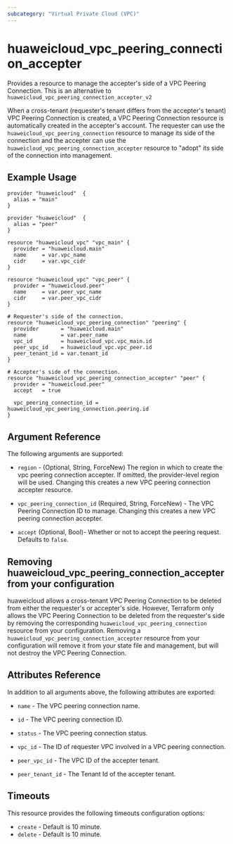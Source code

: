 ```yaml
---
subcategory: "Virtual Private Cloud (VPC)"
---
```


# huaweicloud_vpc_peering_connection_accepter

Provides a resource to manage the accepter's side of a VPC Peering Connection.
This is an alternative to `huaweicloud_vpc_peering_connection_accepter_v2`

When a cross-tenant (requester's tenant differs from the accepter's tenant) VPC Peering Connection is created, a VPC Peering Connection resource is automatically created in the
accepter's account.
The requester can use the `huaweicloud_vpc_peering_connection` resource to manage its side of the connection
and the accepter can use the `huaweicloud_vpc_peering_connection_accepter` resource to "adopt" its side of the
connection into management.

## Example Usage

```hcl
provider "huaweicloud"  {
  alias = "main"
}

provider "huaweicloud"  {
  alias = "peer"
}

resource "huaweicloud_vpc" "vpc_main" {
  provider = "huaweicloud.main"
  name     = var.vpc_name
  cidr     = var.vpc_cidr
}

resource "huaweicloud_vpc" "vpc_peer" {
  provider = "huaweicloud.peer"
  name     = var.peer_vpc_name
  cidr     = var.peer_vpc_cidr
}

# Requester's side of the connection.
resource "huaweicloud_vpc_peering_connection" "peering" {
  provider       = "huaweicloud.main"
  name           = var.peer_name
  vpc_id         = huaweicloud_vpc.vpc_main.id
  peer_vpc_id    = huaweicloud_vpc.vpc_peer.id
  peer_tenant_id = var.tenant_id
}

# Accepter's side of the connection.
resource "huaweicloud_vpc_peering_connection_accepter" "peer" {
  provider = "huaweicloud.peer"
  accept   = true

  vpc_peering_connection_id = huaweicloud_vpc_peering_connection.peering.id
}
 ```

## Argument Reference

The following arguments are supported:

* `region` - (Optional, String, ForceNew) The region in which to create the vpc peering connection accepter. If omitted, the provider-level region will be used. Changing this creates a new VPC peering connection accepter resource.

* `vpc_peering_connection_id` (Required, String, ForceNew) - The VPC Peering Connection ID to manage. Changing this creates a new VPC peering connection accepter.

* `accept` (Optional, Bool)- Whether or not to accept the peering request. Defaults to `false`.


## Removing huaweicloud_vpc_peering_connection_accepter from your configuration

huaweicloud allows a cross-tenant VPC Peering Connection to be deleted from either the requester's or accepter's side. However, Terraform only allows the VPC Peering Connection to be deleted from the requester's side by removing the corresponding `huaweicloud_vpc_peering_connection` resource from your configuration. Removing a `huaweicloud_vpc_peering_connection_accepter` resource from your configuration will remove it from your state file and management, but will not destroy the VPC Peering Connection.

## Attributes Reference

In addition to all arguments above, the following attributes are exported:

* `name` - 	The VPC peering connection name.

* `id` - The VPC peering connection ID.

* `status` - The VPC peering connection status.

* `vpc_id` - The ID of requester VPC involved in a VPC peering connection.

* `peer_vpc_id` - The VPC ID of the accepter tenant.

* `peer_tenant_id` - The Tenant Id of the accepter tenant.

## Timeouts
This resource provides the following timeouts configuration options:
* `create` - Default is 10 minute.
* `delete` - Default is 10 minute.

